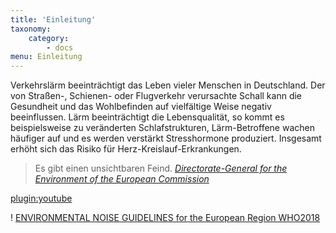```yaml
---
title: 'Einleitung'
taxonomy:
    category:
        - docs
menu: Einleitung
---
```

Verkehrslärm beeinträchtigt das Leben vieler Menschen in Deutschland. Der von Straßen-, Schienen- oder Flugverkehr verursachte Schall kann die Gesundheit und das Wohlbefinden auf vielfältige Weise negativ beeinflussen. Lärm beeinträchtigt die Lebensqualität, so kommt es beispielsweise zu veränderten Schlafstrukturen, Lärm-Betroffene wachen häufiger auf und es werden verstärkt Stresshormone produziert. Insgesamt erhöht sich das Risiko für Herz-Kreislauf-Erkrankungen.

> Es gibt einen unsichtbaren Feind. <cite><a href="https://youtu.be/fcgXDJTdyMw">Directorate-General for the Environment of the European Commission</a></cite>

[plugin:youtube](https://youtu.be/fcgXDJTdyMw)

! [ENVIRONMENTAL NOISE GUIDELINES for the European Region WHO2018](http://www.euro.who.int/__data/assets/pdf_file/0008/383921/noise-guidelines-eng.pdf)
